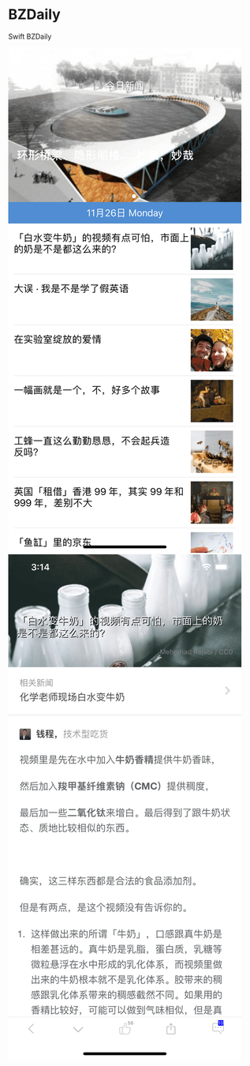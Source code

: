 # BZDaily
Swift BZDaily

![截图1](https://github.com/Bourbon404/BZDaily/blob/master/Screen_Shot_1.png)
![截图2](https://github.com/Bourbon404/BZDaily/blob/master/Screen_Shot_2.png)
